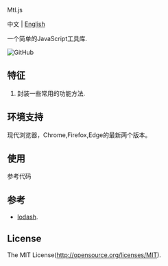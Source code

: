 Mtl.js

中文 | [English](README.md)

一个简单的JavaScript工具库.

![GitHub](https://img.shields.io/github/license/Yu-Rooter/Mtl-js)

## 特征

1. 封装一些常用的功能方法.

## 环境支持

现代浏览器，Chrome,Firefox,Edge的最新两个版本。

## 使用

参考代码

## 参考

- [lodash](https://github.com/lodash/lodash).

## License

The MIT License(http://opensource.org/licenses/MIT).
